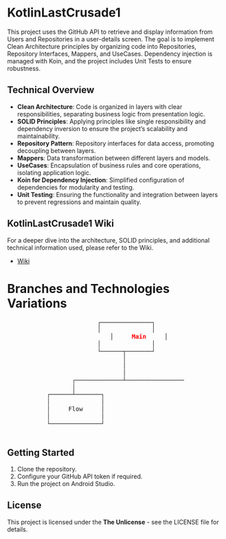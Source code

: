 # KotlinLastCrusade1

This project uses the GitHub API to retrieve and display information from Users and Repositories in a user-details screen. The goal is to implement Clean Architecture principles by organizing code into Repositories, Repository Interfaces, Mappers, and UseCases. Dependency injection is managed with Koin, and the project includes Unit Tests to ensure robustness.

## Technical Overview

- **Clean Architecture**: Code is organized in layers with clear responsibilities, separating business logic from presentation logic.
- **SOLID Principles**: Applying principles like single responsibility and dependency inversion to ensure the project’s scalability and maintainability.
- **Repository Pattern**: Repository interfaces for data access, promoting decoupling between layers.
- **Mappers**: Data transformation between different layers and models.
- **UseCases**: Encapsulation of business rules and core operations, isolating application logic.
- **Koin for Dependency Injection**: Simplified configuration of dependencies for modularity and testing.
- **Unit Testing**: Ensuring the functionality and integration between layers to prevent regressions and maintain quality.

## KotlinLastCrusade1 Wiki

For a deeper dive into the architecture, SOLID principles, and additional technical information used, please refer to the Wiki.

- [Wiki](https://github.com/Crusade4Code/crusade4code.github.io/wiki/KotlinLastCrusade1)

# Branches and Technologies Variations
                
<div style="text-align: center; font-family: monospace; line-height: 1.2;">
  <pre style="display: inline-block; margin: 0; padding: 0; background: none; border: none;">
              ┌──────────────┐        
              │              │        
              │ <b style="color: red;">    Main    </b> │ 
              │              │        
              └──────┬───────┘        
                     │                
                     │                
                     │                
       ┌─────────────┴────────────────
       │                              
┌──────┴───────┐                      
│              │                      
│     <a href="https://github.com/Crusade4Code/crusade4code.github.io" style="text-decoration: none; color: inherit; display: inline-block;">Flow</a>     │                      
│              │                      
└──────────────┘                      
  </pre>
</div>     

## Getting Started
1. Clone the repository.
2. Configure your GitHub API token if required.
3. Run the project on Android Studio.

## License
This project is licensed under the **The Unlicense** - see the LICENSE file for details.
